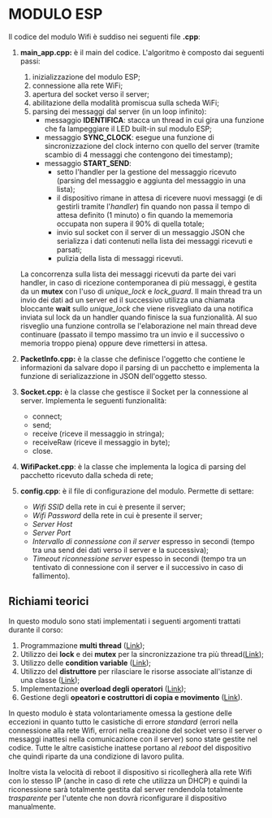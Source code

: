 # MODULO ESP

Il codice del modulo Wifi è suddiso nei seguenti file **.cpp**:
1.  **main_app.cpp:** è il main del codice. L'algoritmo è composto dai seguenti passi:
    1. inizializzazione del modulo ESP;
    2. connessione alla rete WiFi;
    3. apertura del socket verso il server;
    4. abilitazione della modalità promiscua sulla scheda WiFi;
    5. parsing dei messaggi dal server (in un loop infinito):
        * messaggio **IDENTIFICA**: stacca un thread in cui gira una funzione che fa lampeggiare il LED built-in sul modulo ESP;
        * messaggio **SYNC_CLOCK**: esegue una funzione di sincronizzazione del clock interno con quello del server (tramite scambio di 4 messaggi che contengono dei timestamp);
        * messaggio **START_SEND**: 
            * setto l'handler per la gestione del messaggio ricevuto (parsing del messaggio e aggiunta del messaggio in una lista);
            * il dispositivo rimane in attesa di ricevere nuovi messaggi (e di gestirli tramite l'*handler*) fin quando non passa il tempo di attesa definito (1 minuto) o fin quando la mememoria occupata non supera il 90% di quella totale;
            * invio sul socket con il server di un messaggio JSON che serializza i dati contenuti nella lista dei messaggi ricevuti e parsati;
            * pulizia della lista di messaggi ricevuti.
    
    La concorrenza sulla lista dei messaggi ricevuti da parte dei vari handler, in caso di ricezione contemporanea di più messaggi, è gestita da un **mutex** con l'uso di *unique_lock* e *lock_guard*.
    Il main thread tra un invio dei dati ad un server ed il successivo utilizza una chiamata bloccante **wait** sullo *unique_lock* che viene risvegliato da una notifica inviata sul lock da un handler quando finisce la sua funzionalità. Al suo risveglio una funzione controlla se l'elaborazione nel main thread deve continuare (passato il tempo massimo tra un invio e il successivo o memoria troppo piena) oppure deve rimettersi in attesa.
2. **PacketInfo.cpp:** è la classe che definisce l'oggetto che contiene le informazioni da salvare dopo il parsing di un pacchetto e implementa la funzione di serializazzione in JSON dell'oggetto stesso.
3. **Socket.cpp:** è la classe che gestisce il Socket per la connessione al server. Implementa le seguenti funzionalità:
    * connect;
    * send;
    * receive (riceve il messaggio in stringa);
    * receiveRaw (riceve il messaggio in byte);
    * close.
4. **WifiPacket.cpp**: è la classe che implementa la logica di parsing del pacchetto ricevuto dalla scheda di rete;
5. **config.cpp**: è il file di configurazione del modulo. Permette di settare:
    * *Wifi SSID* della rete in cui è presente il server;
    * *Wifi Password* della rete in cui è presente il server;
    * *Server Host*
    * *Server Port*
    * *Intervallo di connessione con il server* espresso in secondi (tempo tra una send dei dati verso il server e la successiva);
    * *Timeout riconnessione server* espesso in secondi (tempo tra un tentivato di connessione con il server e il successivo in caso di fallimento).

## Richiami teorici

In questo modulo sono stati implementati i seguenti argomenti trattati durante il corso:

1. Programmazione **multi thread** ([Link](main_app.cpp#L107)); 
2. Utilizzo dei **lock** e dei **mutex** per la sincronizzazione tra più thread([Link](main_app.cpp#L127));
3. Utilizzo delle **condition variable** ([Link](main_app.cpp#L129));
4. Utilizzo del **distruttore** per rilasciare le risorse associate all'istanze di una classe ([Link](Socket.cpp#L49));
5. Implementazione **overload degli operatori** ([Link](Socket.cpp#L53));
6. Gestione degli **opeatori e costruttori di copia e movimento** ([Link](Socket.h#L25)).

In questo modulo è stata volontariamente omessa la gestione delle eccezioni in quanto tutto le casistiche di errore *standard* (errori nella connessione alla rete Wifi, errori nella creazione del socket verso il server o messaggi inattesi nella comunicazione con il server) sono state gestite nel codice. Tutte le altre casistiche inattese portano al *reboot* del dispositivo che quindi riparte da una condizione di lavoro pulita.

Inoltre vista la velocità di reboot il dispositivo si ricollegherà alla rete Wifi con lo stesso IP (anche in caso di rete che utilizza un DHCP) e quindi la riconessione sarà totalmente gestita dal server rendendola totalmente *trasparente* per l'utente che non dovrà riconfigurare il dispositivo manualmente.   
 
